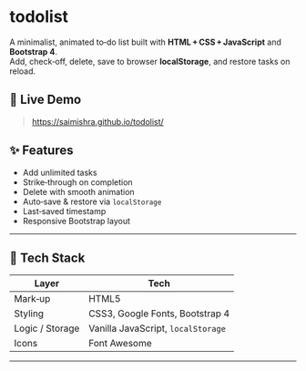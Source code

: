 # todolist

A minimalist, animated to‑do list built with **HTML + CSS + JavaScript** and **Bootstrap 4**.  
Add, check‑off, delete, save to browser **localStorage**, and restore tasks on reload.

## 📌 Live Demo
> https://saimishra.github.io/todolist/


## ✨ Features
- Add unlimited tasks
- Strike‑through on completion
- Delete with smooth animation
- Auto‑save & restore via `localStorage`
- Last‑saved timestamp
- Responsive Bootstrap layout

---

## 🚀 Tech Stack
| Layer | Tech |
|-------|------|
| Mark‑up | HTML5 |
| Styling | CSS3, Google Fonts, Bootstrap 4 |
| Logic / Storage | Vanilla JavaScript, `localStorage` |
| Icons | Font Awesome |

---
